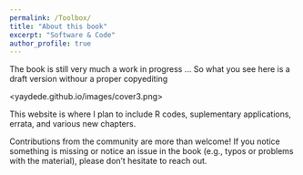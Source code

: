 ```yaml
---
permalink: /Toolbox/
title: "About this book"
excerpt: "Software & Code"
author_profile: true
---
```


The book is still very much a work in progress ... So what you see here is a draft version withour a proper copyediting

<yaydede.github.io/images/cover3.png>

This website is where I plan to include R codes, suplementary applications, errata, and various new chapters.

Contributions from the community are more than welcome! If you notice something is missing or notice an issue in the book (e.g., typos or problems with the material), please don’t hesitate to reach out. 
